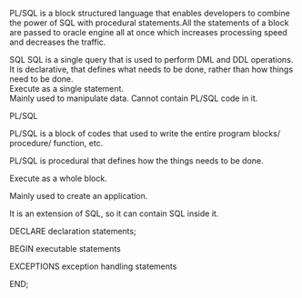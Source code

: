PL/SQL is a block structured language that enables developers to combine the power of SQL with procedural statements.All the statements of a block are passed to oracle engine all at once which increases processing speed and decreases the traffic. 


SQL	
SQL is a single query that is used to perform DML and DDL operations.	
It is declarative, that defines what needs to be done, rather than how things need to be done.	
Execute as a single statement.	
Mainly used to manipulate data.
Cannot contain PL/SQL code in it.



PL/SQL

PL/SQL is a block of codes that used to write the entire program blocks/ procedure/ function, etc.

PL/SQL is procedural that defines how the things needs to be done.

Execute as a whole block.

Mainly used to create an application.

It is an extension of SQL, so it can contain SQL inside it.


DECLARE
    declaration statements;

BEGIN
    executable statements

EXCEPTIONS
    exception handling statements

END;
